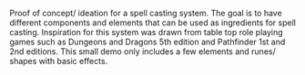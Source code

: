 Proof of concept/ ideation for a spell casting system. 
The goal is to have different components and elements that can be used
as ingredients for spell casting.
Inspiration for this system was drawn from table top role playing games such as 
Dungeons and Dragons 5th edition and Pathfinder 1st and 2nd editions. 
This small demo only includes a few elements and runes/ shapes with basic effects.
